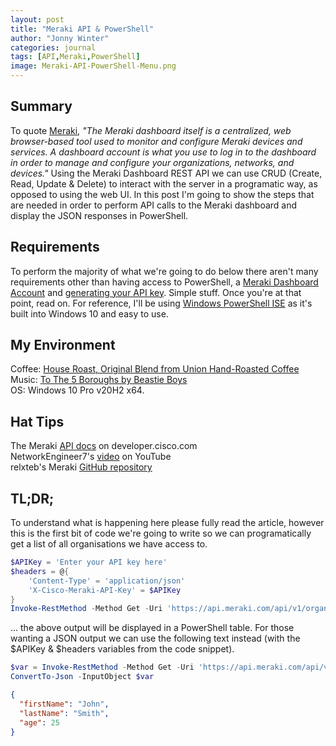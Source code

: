 ```yaml
---
layout: post
title: "Meraki API & PowerShell"
author: "Jonny Winter"
categories: journal
tags: [API,Meraki,PowerShell]
image: Meraki-API-PowerShell-Menu.png
---
```


## Summary

To quote [Meraki](https://documentation.meraki.com/Getting_Started#:~:text=The%20Meraki%20dashboard%20itself%20is,organizations%2C%20networks%2C%20and%20devices), *"The Meraki dashboard itself is a centralized, web browser-based tool used to monitor and configure Meraki devices and services. A dashboard account is what you use to log in to the dashboard in order to manage and configure your organizations, networks, and devices."* Using the Meraki Dashboard REST API we can use CRUD (Create, Read, Update & Delete) to interact with the server in a programatic way, as opposed to using the web UI. In this post I'm going to show the steps that are needed in order to perform API calls to the Meraki dashboard and display the JSON responses in PowerShell. 

## Requirements

To perform the majority of what we're going to do below there aren't many requirements other than having access to PowerShell, a [Meraki Dashboard Account](https://documentation.meraki.com/Getting_Started) and [generating your API key](https://documentation.meraki.com/General_Administration/Other_Topics/The_Cisco_Meraki_Dashboard_API). Simple stuff. Once you're at that point, read on. For reference, I'll be using [Windows PowerShell ISE](https://docs.microsoft.com/en-us/powershell/scripting/windows-powershell/ise/introducing-the-windows-powershell-ise?view=powershell-7.1) as it's built into Windows 10 and easy to use. 

## My Environment

Coffee: [House Roast, Original Blend from Union Hand-Roasted Coffee](https://unionroasted.com/collections/our-favourite-coffees/products/house-roast-original-blend)
<br>
Music: [To The 5 Boroughs by Beastie Boys](https://open.spotify.com/album/1yw6pIVYjbf9WoLiPkIPJv?si=hFBr1chPQ9GnD48pULQMaQ)
<br>
OS: Windows 10 Pro v20H2 x64.

## Hat Tips

The Meraki [API docs](https://developer.cisco.com/meraki/api-v1/) on developer.cisco.com
<br>
NetworkEngineer7's [video](https://www.youtube.com/watch?v=MTOyge6ZZmg&ab_channel=NetworkEngineer7) on YouTube
<br>
relxteb's Meraki [GitHub repository](https://github.com/relaxteb/Meraki)

## TL;DR;

To understand what is happening here please fully read the article, however this is the first bit of code we're going to write so we can programatically get a list of all organisations we have access to.
<br>
```powershell
$APIKey = 'Enter your API key here'
$headers = @{
    'Content-Type' = 'application/json'
    'X-Cisco-Meraki-API-Key' = $APIKey
}
Invoke-RestMethod -Method Get -Uri 'https://api.meraki.com/api/v1/organizations' -Headers $headers
```
... the above output will be displayed in a PowerShell table. For those wanting a JSON output we can use the following text instead (with the $APIKey & $headers variables from the code snippet).
```powershell
$var = Invoke-RestMethod -Method Get -Uri 'https://api.meraki.com/api/v1/organizations' -Headers $headers
ConvertTo-Json -InputObject $var
```
```json
{
  "firstName": "John",
  "lastName": "Smith",
  "age": 25
}
```
